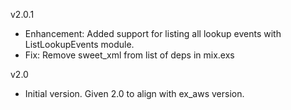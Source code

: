 v2.0.1

  * Enhancement: Added support for listing all lookup events with ListLookupEvents module.
  * Fix: Remove sweet_xml from list of deps in mix.exs

v2.0

  * Initial version. Given 2.0 to align with ex_aws version.